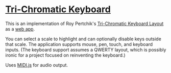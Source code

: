 # [Tri-Chromatic Keyboard][app]

This is an implementation of
Roy Pertchik's [Tri-Chromatic Keyboard Layout][]
as a [web app][app].

You can select a scale to highlight and can optionally disable keys outside that scale.
The application supports mouse, pen, touch, and keyboard inputs.
(The keyboard support assumes a QWERTY layout,
which is possibly ironic for a project
focused on reinventing the keyboard.)

Uses [MIDI.js][] for audio output.

[Tri-Chromatic Keyboard Layout]: http://musicnotation.org/wiki/instruments/tri-chromatic-keyboard-layout/
[app]: http://1j01.github.io/tri-chromatic-keyboard/
[MIDI.js]: https://github.com/mudcube/MIDI.js
